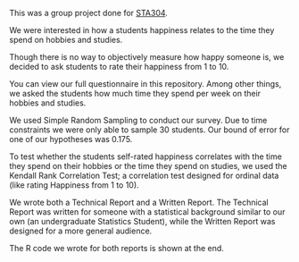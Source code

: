 This was a group project done for [STA304](https://utm.calendar.utoronto.ca/course/sta304h5).

We were interested in how a students happiness relates to the time they spend on hobbies and studies.

Though there is no way to objectively measure how happy someone is, we decided to ask students to rate their happiness from 1 to 10.

You can view our full questionnaire in this repository. Among other things, we asked the students how much time they spend per week on their hobbies and studies.

We used Simple Random Sampling to conduct our survey. Due to time constraints we were only able to sample 30 students. Our bound of error for one of our hypotheses was 0.175.

To test whether the students self-rated happiness correlates with the time they spend on their hobbies or the time they spend on studies, we used the Kendall Rank Correlation Test; a correlation test designed for ordinal data (like rating Happiness from 1 to 10).

We wrote both a Technical Report and a Written Report. The Technical Report was written for someone with a statistical background similar to our own (an undergraduate Statistics Student), while the Written Report was designed for a more general audience.

The R code we wrote for both reports is shown at the end.

